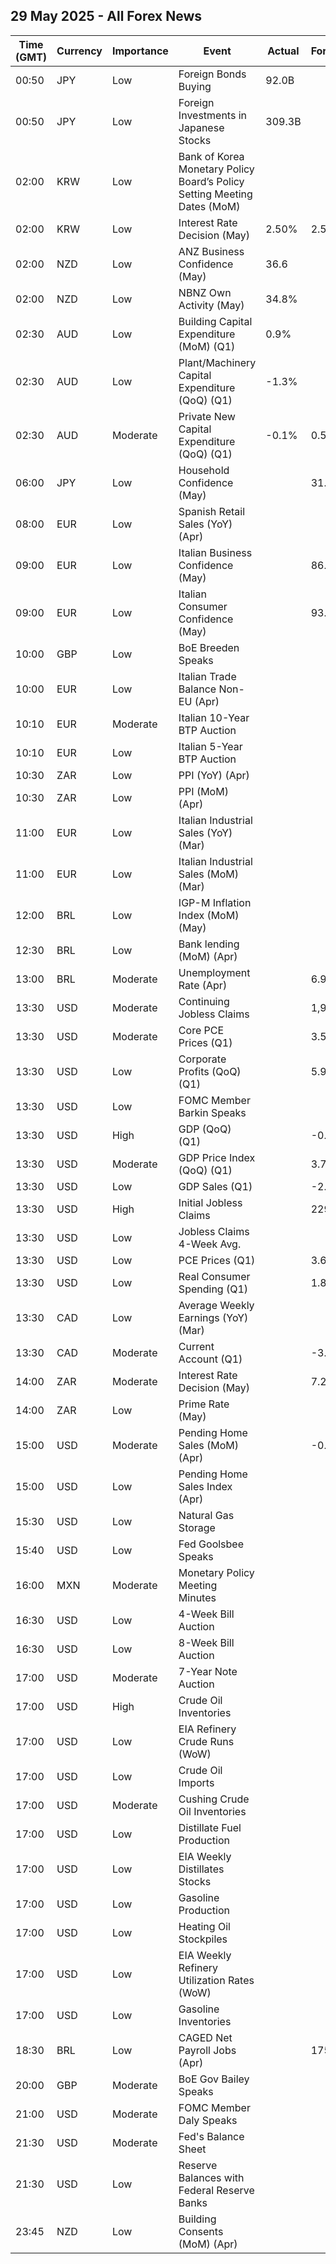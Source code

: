 ## 29 May 2025 - All Forex News

| Time (GMT) | Currency | Importance | Event | Actual | Forecast | Previous |
|------|----------|------------|-------|--------|----------|----------|
| 00:50 | JPY | Low | Foreign Bonds Buying | 92.0B |  | 2,833.9B |
| 00:50 | JPY | Low | Foreign Investments in Japanese Stocks | 309.3B |  | 715.3B |
| 02:00 | KRW | Low | Bank of Korea Monetary Policy Board’s Policy Setting Meeting Dates (MoM) |  |  |  |
| 02:00 | KRW | Low | Interest Rate Decision (May) | 2.50% | 2.50% | 2.75% |
| 02:00 | NZD | Low | ANZ Business Confidence (May) | 36.6 |  | 49.3 |
| 02:00 | NZD | Low | NBNZ Own Activity (May) | 34.8% |  | 47.7% |
| 02:30 | AUD | Low | Building Capital Expenditure (MoM) (Q1) | 0.9% |  | 0.2% |
| 02:30 | AUD | Low | Plant/Machinery Capital Expenditure (QoQ) (Q1) | -1.3% |  | -0.8% |
| 02:30 | AUD | Moderate | Private New Capital Expenditure (QoQ) (Q1) | -0.1% | 0.5% | -0.2% |
| 06:00 | JPY | Low | Household Confidence (May) |  | 31.8 | 31.2 |
| 08:00 | EUR | Low | Spanish Retail Sales (YoY) (Apr) |  |  | 3.6% |
| 09:00 | EUR | Low | Italian Business Confidence (May) |  | 86.2 | 85.7 |
| 09:00 | EUR | Low | Italian Consumer Confidence (May) |  | 93.0 | 92.7 |
| 10:00 | GBP | Low | BoE Breeden Speaks |  |  |  |
| 10:00 | EUR | Low | Italian Trade Balance Non-EU (Apr) |  |  | 5.96B |
| 10:10 | EUR | Moderate | Italian 10-Year BTP Auction |  |  | 3.62% |
| 10:10 | EUR | Low | Italian 5-Year BTP Auction |  |  | 2.74% |
| 10:30 | ZAR | Low | PPI (YoY) (Apr) |  |  | 0.5% |
| 10:30 | ZAR | Low | PPI (MoM) (Apr) |  |  | 0.6% |
| 11:00 | EUR | Low | Italian Industrial Sales (YoY) (Mar) |  |  | -1.50% |
| 11:00 | EUR | Low | Italian Industrial Sales (MoM) (Mar) |  |  | -0.40% |
| 12:00 | BRL | Low | IGP-M Inflation Index (MoM) (May) |  |  | -0.34% |
| 12:30 | BRL | Low | Bank lending (MoM) (Apr) |  |  | 0.6% |
| 13:00 | BRL | Moderate | Unemployment Rate (Apr) |  | 6.9% | 7.0% |
| 13:30 | USD | Moderate | Continuing Jobless Claims |  | 1,900K | 1,903K |
| 13:30 | USD | Moderate | Core PCE Prices (Q1) |  | 3.50% | 2.60% |
| 13:30 | USD | Low | Corporate Profits (QoQ) (Q1) |  | 5.9% | -0.4% |
| 13:30 | USD | Low | FOMC Member Barkin Speaks |  |  |  |
| 13:30 | USD | High | GDP (QoQ) (Q1) |  | -0.3% | 2.4% |
| 13:30 | USD | Moderate | GDP Price Index (QoQ) (Q1) |  | 3.7% | 2.3% |
| 13:30 | USD | Low | GDP Sales (Q1) |  | -2.5% | 3.3% |
| 13:30 | USD | High | Initial Jobless Claims |  | 229K | 227K |
| 13:30 | USD | Low | Jobless Claims 4-Week Avg. |  |  | 231.50K |
| 13:30 | USD | Low | PCE Prices (Q1) |  | 3.6% | 2.4% |
| 13:30 | USD | Low | Real Consumer Spending (Q1) |  | 1.8% | 4.0% |
| 13:30 | CAD | Low | Average Weekly Earnings (YoY) (Mar) |  |  | 5.40% |
| 13:30 | CAD | Moderate | Current Account (Q1) |  | -3.4B | -5.0B |
| 14:00 | ZAR | Moderate | Interest Rate Decision (May) |  | 7.25% | 7.50% |
| 14:00 | ZAR | Low | Prime Rate (May) |  |  | 11.00% |
| 15:00 | USD | Moderate | Pending Home Sales (MoM) (Apr) |  | -0.9% | 6.1% |
| 15:00 | USD | Low | Pending Home Sales Index (Apr) |  |  | 76.5 |
| 15:30 | USD | Low | Natural Gas Storage |  |  | 120B |
| 15:40 | USD | Low | Fed Goolsbee Speaks |  |  |  |
| 16:00 | MXN | Moderate | Monetary Policy Meeting Minutes |  |  |  |
| 16:30 | USD | Low | 4-Week Bill Auction |  |  | 4.220% |
| 16:30 | USD | Low | 8-Week Bill Auction |  |  | 4.235% |
| 17:00 | USD | Moderate | 7-Year Note Auction |  |  | 4.123% |
| 17:00 | USD | High | Crude Oil Inventories |  |  | 1.328M |
| 17:00 | USD | Low | EIA Refinery Crude Runs (WoW) |  |  | 0.089M |
| 17:00 | USD | Low | Crude Oil Imports |  |  | 0.110M |
| 17:00 | USD | Moderate | Cushing Crude Oil Inventories |  |  | -0.457M |
| 17:00 | USD | Low | Distillate Fuel Production |  |  | 0.131M |
| 17:00 | USD | Low | EIA Weekly Distillates Stocks |  |  | 0.579M |
| 17:00 | USD | Low | Gasoline Production |  |  | 0.178M |
| 17:00 | USD | Low | Heating Oil Stockpiles |  |  | -0.348M |
| 17:00 | USD | Low | EIA Weekly Refinery Utilization Rates (WoW) |  |  | 0.5% |
| 17:00 | USD | Low | Gasoline Inventories |  |  | 0.816M |
| 18:30 | BRL | Low | CAGED Net Payroll Jobs (Apr) |  | 175.00K | 71.58K |
| 20:00 | GBP | Moderate | BoE Gov Bailey Speaks |  |  |  |
| 21:00 | USD | Moderate | FOMC Member Daly Speaks |  |  |  |
| 21:30 | USD | Moderate | Fed's Balance Sheet |  |  | 6,689B |
| 21:30 | USD | Low | Reserve Balances with Federal Reserve Banks |  |  | 3.284T |
| 23:45 | NZD | Low | Building Consents (MoM) (Apr) |  |  | 9.6% |
